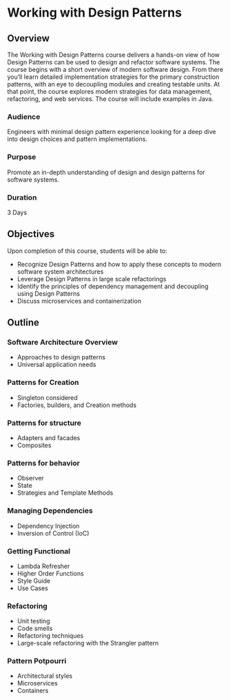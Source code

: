 # Working with Design Patterns

## Overview
The Working with Design Patterns course delivers a hands-on view of how Design Patterns can be used to design and refactor software systems.  The course begins with a short overview of modern software design. From there you’ll learn detailed implementation strategies for the primary construction patterns, with an eye to decoupling modules and creating testable units. At that point, the course explores modern strategies for data management, refactoring, and web services. The course will include examples in Java.

### Audience
Engineers with minimal design pattern experience looking for a deep dive into design choices and pattern implementations. 

### Purpose 
Promote an in-depth understanding of design and design patterns for software systems.
 
### Duration 
3 Days
 

## Objectives
Upon completion of this course, students will be able to:
* Recognize Design Patterns and how to apply these concepts to modern software system architectures
* Leverage Design Patterns in large scale refactorings
* Identify the principles of dependency management and decoupling using Design Patterns
* Discuss microservices and containerization
 

## Outline

### Software Architecture Overview
* Approaches to design patterns
* Universal application needs

### Patterns for Creation
* Singleton considered
* Factories, builders, and Creation methods

### Patterns for structure
* Adapters and facades
* Composites

### Patterns for behavior
* Observer
* State
* Strategies and Template Methods

### Managing Dependencies
* Dependency Injection
* Inversion of Control (IoC)

### Getting Functional
* Lambda Refresher
* Higher Order Functions
* Style Guide
* Use Cases

### Refactoring
* Unit testing
* Code smells
* Refactoring techniques
* Large-scale refactoring with the Strangler pattern

### Pattern Potpourri
* Architectural styles
* Microservices
* Containers
